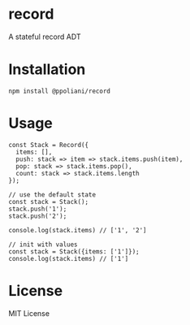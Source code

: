 # record
A stateful record ADT

Installation
===
`npm install @ppoliani/record`

Usage
===

```
const Stack = Record({
  items: [],
  push: stack => item => stack.items.push(item),
  pop: stack => stack.items.pop(),
  count: stack => stack.items.length
});

// use the default state
const stack = Stack();
stack.push('1'); 
stack.push('2');

console.log(stack.items) // ['1', '2']

// init with values
const stack = Stack({items: ['1']});
console.log(stack.items) // ['1']

```

License
===
MIT License
